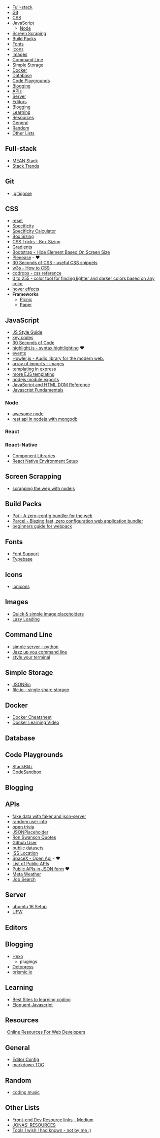 <!-- START doctoc generated TOC please keep comment here to allow auto update -->

- [Full-stack](#full-stack)
- [Git](#git)
- [CSS](#css)
- [JavaScript](#javascript)
  - [Node](#node)
- [Screen Scraping](#screen-scrapping)
- [Build Packs](#build-packs)
- [Fonts](#fonts)
- [Icons](#icons)
- [Images](#images)
- [Command Line](#command-line)
- [Simple Storage](#simple-storage)
- [Docker](#docker)
- [Database](#database)
- [Code Playgrounds](#code-playgrounds)
- [Blogging](#blogging)
- [APIs](#apis)
- [Server](#server)
- [Editors](#editors)
- [Blogging](#blogging-1)
- [Learning](#learning)
- [Resources](#resources)
- [General](#general)
- [Random](#random)
- [Other Lists](#other-lists)

<!-- END doctoc generated TOC please keep comment here to allow auto update -->

## Full-stack
- [MEAN Stack](https://hackhands.com/how-to-get-started-on-the-mean-stack/)
- [Stack Trends](https://stackshare.io/stacks)

## Git
- [.gitignore](https://github.com/github/gitignore)

## CSS
- [reset](https://meyerweb.com/eric/tools/css/reset/)
- [Specificity](https://developer.mozilla.org/en-US/docs/Web/CSS/Specificity)
- [Specificity Calculator](http://specificity.keegan.st/)
- [Box Sizing](https://developer.mozilla.org/en-US/docs/Web/CSS/box-sizing)
- [CSS Tricks - Box Sizing](https://css-tricks.com/box-sizing/)
- [Gradients](https://uigradients.com)
- [Bootstrap - Hide Element Based On Screen Size](https://code.luasoftware.com/tutorials/bootstrap/bootstrap-hide-element-based-on-viewport-size/)
- [Pleeease](http://pleeease.io/) - :heart:
- [30 Seconds of CSS - useful CSS snippets](https://atomiks.github.io/30-seconds-of-css/)
- [w3s - How to CSS](https://www.w3schools.com/howto/)
- [codrops - css reference](https://tympanus.net/codrops/css_reference/)
- [0 to 255 - color tool for finding lighter and darker colors based on any color](http://www.0to255.com/)
- [hover effects](http://ianlunn.github.io/Hover/)
- **Frameworks**
  - [Picnic](https://picnicss.com/)
  - [Paper]()

## JavaScript
- [JS Style Guide](https://github.com/airbnb/javascript)
- [key codes](https://www.cambiaresearch.com/articles/15/javascript-char-codes-key-codes)
- [30 Seconds of Code](https://30secondsofcode.org/)
- [highlight.js - syntax hightlighting](https://github.com/isagalaev/highlight.js/) :heart:
- [events](https://developer.mozilla.org/en-US/docs/Web/Events)
- [Howler.js - Audio library for the modern web.](https://howlerjs.com/)
- [array of imports - images](https://github.com/facebook/create-react-app/issues/2545)
- [templating in express](https://coligo.io/templating-node-and-express-apps-with-ejs/)
- [more EJS templating](https://scotch.io/tutorials/use-ejs-to-template-your-node-application)
- [nodejs module exports](http://www.tutorialsteacher.com/nodejs/nodejs-module-exports)
- [JavaScript and HTML DOM Reference](https://www.w3schools.com/jsreF/default.asp)
- [Javascript Fundamentals](https://medium.freecodecamp.org/learn-these-javascript-fundamentals-and-become-a-better-developer-2a031a0dc9cf)

### Node
- [awesome node](https://github.com/sindresorhus/awesome-nodejs)
- [rest api in nodejs with mongodb](https://medium.com/of-all-things-tech-progress/5-steps-to-build-a-rest-api-in-node-js-with-mongodb-e1f2113a39bd)

### React

### React-Native
- [Component Libraries](https://blog.bitsrc.io/11-react-native-component-libraries-you-should-know-in-2018-71d2a8e33312)
- [React Native Environment Setup](https://medium.com/@agavatar/react-native-environment-setup-fe4cfa5d38c7)

## Screen Scrapping
- [scrapping the wep with nodejs]((https://scotch.io/tutorials/scraping-the-web-with-node-js))

## Build Packs
- [Poi - A zero-config bundler for the web](https://poi.js.org/)
- [Parcel - Blazing fast, zero configuration web application bundler](https://parceljs.org/)
- [beginners guide for webpack](https://medium.com/a-beginners-guide-for-webpack-2)

## Fonts
- [Font Support](https://www.cssfontstack.com/)
- [Typebase](https://github.com/devinhunt/typebase.css)

## Icons
- [ionicons](http://ionicons.com/)

## Images
- [Quick & simple image placeholders](https://placeholder.com/)
- [Lazy Loading](https://github.com/Paul-Browne/lazyestload.js)

## Command Line
- [simple server - python](https://docs.python.org/2/library/simplehttpserver.html)
- [Jazz up you command line](https://medium.freecodecamp.org/jazz-up-your-bash-terminal-a-step-by-step-guide-with-pictures-80267554cb22)
- [style your terminal](https://medium.freecodecamp.org/how-you-can-style-your-terminal-like-medium-freecodecamp-or-any-way-you-want-f499234d48bc)

## Simple Storage
- [JSONBin](https://jsonbin.io/)
- [file.io - single share storage](https://www.file.io/)

## Docker
- [Docker Cheatsheet](https://gist.github.com/bradtraversy/89fad226dc058a41b596d586022a9bd3)
- [Docker Learning Video](https://www.youtube.com/watch?v=Kyx2PsuwomE)

## Database

## Code Playgrounds
- [StackBlitz](https://stackblitz.com/)
- [CodeSandbox](https://codesandbox.io/)

## Blogging

## APIs
- [fake data with faker and json-server](https://egghead.io/lessons/javascript-creating-demo-apis-with-json-server)
- [random user info](https://randomuser.me/api)
- [open trivia](https://opentdb.com/api_config.php)
- [JSONPlaceholder](https://jsonplaceholder.typicode.com/)
- [Ron Swanson Quotes](http://ron-swanson-quotes.herokuapp.com/v2/quotes)
- [Github User](https://api.github.com/users/destinio)
- [public datasets](https://aws.amazon.com/public-datasets/)
- [ISS Location](http://open-notify.org/Open-Notify-API/)
- [SpaceX - Open Api](https://github.com/r-spacex/SpaceX-API) - :heart:
- [List of Public APIs](https://github.com/toddmotto/public-apis)
- [Public APIs in JSON form](https://api.publicapis.org/entries) :heart:
- [Meta Weather](https://www.metaweather.com/api/)
- [Job Search](https://indreed.herokuapp.com/)

## Server
- [ubumtu 16 Setup](https://www.digitalocean.com/community/tutorials/initial-server-setup-with-ubuntu-16-04)
- [UFW](https://help.ubuntu.com/community/UFW)

## Editors

## Blogging
- [Hexo](https://hexo.io/)
  - plugings
- [Octopress](http://octopress.org/)
- [prismic.io](https://prismic.io/)

## Learning
- [Best Sites to learning coding](https://medium.com/web-development-resources/the-best-websites-to-learn-coding-5e903400fdff)
- [Eloquent Javascript](http://eloquentjavascript.net/)

## Resources
-[Online Resources For Web Developers](https://gist.github.com/bradtraversy/61171a9b81586f5bc4c0ca1e2beb59ab)

## General
- [Editor Config](https://gist.github.com/destinio/61a8229bf49112af598a07bf03e4abf3)
- [markdown TOC](https://github.com/thlorenz/doctoc/blob/master/README.md)

## Random
- [coding music](https://medium.com/level-up-web/youtube-background-music-for-coding-99b592a74dc8)

## Other Lists
- [Front-end Dev Resource links - Medium](https://medium.com/@williammooney/resource-guide-for-front-end-web-development-44cf7eb33d44)
- [JONAS' RESOURCES](http://codingheroes.io/resources/)
- [Tools I wish I had known - not by me ;)](https://medium.freecodecamp.org/tools-i-wish-i-had-known-about-when-i-started-coding-revisited-ffb715ffd23f)
